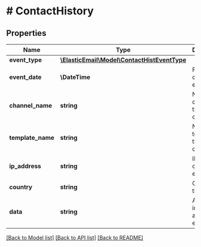 # # ContactHistory

## Properties

Name | Type | Description | Notes
------------ | ------------- | ------------- | -------------
**event_type** | [**\ElasticEmail\Model\ContactHistEventType**](ContactHistEventType.md) |  | [optional]
**event_date** | **\DateTime** | Formatted date of event. | [optional]
**channel_name** | **string** | Name of channel this event occured on | [optional]
**template_name** | **string** | Name of template this event occured on | [optional]
**ip_address** | **string** | IP Address of the event. | [optional]
**country** | **string** | Country of the event. | [optional]
**data** | **string** | Additional information about the event | [optional]

[[Back to Model list]](../../README.md#models) [[Back to API list]](../../README.md#endpoints) [[Back to README]](../../README.md)
